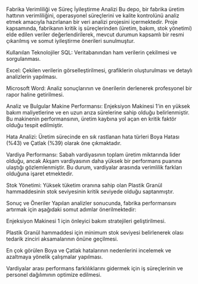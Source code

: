 Fabrika Verimliliği ve Süreç İyileştirme Analizi
Bu depo, bir fabrika üretim hattının verimliliğini, operasyonel süreçlerini ve kalite kontrolünü analiz etmek amacıyla hazırlanan bir veri analizi projesini içermektedir. Proje kapsamında, fabrikanın kritik iş süreçlerinden (üretim, bakım, stok yönetimi) elde edilen veriler değerlendirilerek, mevcut durumun kapsamlı bir resmi çıkarılmış ve somut iyileştirme önerileri sunulmuştur.

Kullanılan Teknolojiler
SQL: Veritabanından ham verilerin çekilmesi ve sorgulanması.

Excel: Çekilen verilerin görselleştirilmesi, grafiklerin oluşturulması ve detaylı analizlerin yapılması.

Microsoft Word: Analiz sonuçlarının ve önerilerin derlenerek profesyonel bir rapor haline getirilmesi.

Analiz ve Bulgular
Makine Performansı: Enjeksiyon Makinesi 1'in en yüksek bakım maliyetlerine ve en uzun arıza sürelerine sahip olduğu belirlenmiştir. Bu makinenin performansının, üretim kaybına yol açan en kritik faktör olduğu tespit edilmiştir.

Hata Analizi: Üretim sürecinde en sık rastlanan hata türleri Boya Hatası (%43) ve Çatlak (%39) olarak öne çıkmaktadır.

Vardiya Performansı: Sabah vardiyasının toplam üretim miktarında lider olduğu, ancak Akşam vardiyasının daha yüksek bir performans puanına ulaştığı gözlemlenmiştir. Bu durum, vardiyalar arasında verimlilik farkları olduğuna işaret etmektedir.

Stok Yönetimi: Yüksek tüketim oranına sahip olan Plastik Granül hammaddesinin stok seviyesinin kritik seviyede olduğu saptanmıştır.

Sonuç ve Öneriler
Yapılan analizler sonucunda, fabrika performansını artırmak için aşağıdaki somut adımlar önerilmektedir:

Enjeksiyon Makinesi 1 için önleyici bakım stratejileri geliştirilmesi.

Plastik Granül hammaddesi için minimum stok seviyesi belirlenerek olası tedarik zinciri aksamalarının önüne geçilmesi.

En çok görülen Boya ve Çatlak hatalarının nedenlerini incelemek ve azaltmaya yönelik çalışmalar yapılması.

Vardiyalar arası performans farklılıklarını gidermek için iş süreçlerinin ve personel dağılımının optimize edilmesi.

